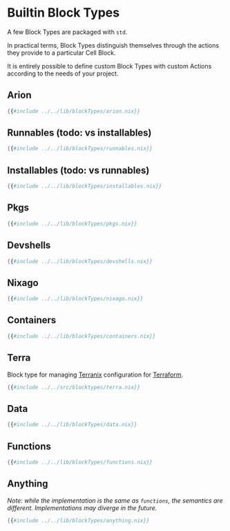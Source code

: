 <div class="sidetoc"><nav class="pagetoc"></nav></div>

# Builtin Block Types

A few Block Types are packaged with `std`.

In practical terms, Block Types distinguish themselves through the
actions they provide to a particular Cell Block.

It is entirely possible to define custom Block Types with custom
Actions according to the needs of your project.

## Arion

```nix
{{#include ../../lib/blockTypes/arion.nix}}
```

## Runnables (todo: vs installables)

```nix
{{#include ../../lib/blockTypes/runnables.nix}}
```

## Installables (todo: vs runnables)

```nix
{{#include ../../lib/blockTypes/installables.nix}}
```

## Pkgs

```nix
{{#include ../../lib/blockTypes/pkgs.nix}}
```

## Devshells

```nix
{{#include ../../lib/blockTypes/devshells.nix}}
```

## Nixago

```nix
{{#include ../../lib/blockTypes/nixago.nix}}
```

## Containers

```nix
{{#include ../../lib/blockTypes/containers.nix}}
```

## Terra

Block type for managing [Terranix] configuration for [Terraform].

[Terranix]: https://terranix.org/
[Terraform]: https://www.terraform.io/

```nix
{{#include ../../src/blocktypes/terra.nix}}
```

## Data

```nix
{{#include ../../lib/blockTypes/data.nix}}
```

## Functions

```nix
{{#include ../../lib/blockTypes/functions.nix}}
```

## Anything

_Note: while the implementation is the same as `functions`, the semantics are different. Implementations may diverge in the future._

```nix
{{#include ../../lib/blockTypes/anything.nix}}
```
